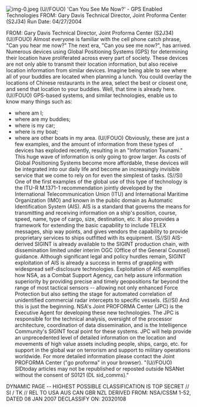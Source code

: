 ![img-0.jpeg](img-0.jpeg)
(U//FOUO) 'Can You See Me Now?' - GPS Enabled Technologies
FROM: Gary Davis
Technical Director, Joint Proforma Center (S2J34)
Run Date: 04/27/2004

FROM: Gary Davis
Technical Director, Joint Proforma Center (S2J34)
(U//FOUO) Almost everyone is familiar with the cell phone catch phrase, "Can you hear me now?" The next era, "Can you see me now?", has arrived. Numerous devices using Global Positioning Systems (GPS) for determining their location have proliferated across every part of society. These devices are not only able to transmit their location information, but also receive location information from similar devices. Imagine being able to see where all of your buddies are located when planning a lunch. You could overlay the locations of Chinese restaurants in the area, select the best or closest one, and send that location to your buddies. Well, that time is already here.
(U//FOUO) GPS-based systems, and similar technologies, enable us to know many things such as:

- where am I;
- where are my buddies;
- where is my car;
- where is my boat;
- where are other boats in my area.
(U//FOUO) Obviously, these are just a few examples, and the amount of information from these types of devices has exploded recently, resulting in an "Information Tsunami." This huge wave of information is only going to grow larger. As costs of Global Positioning Systems become more affordable, these devices will be integrated into our daily life and become an increasingly invisible service that we come to rely on for even the simplest of tasks.
(S//SI) One of the first examples of the global use of this type of technology is the ITU-R M.1371-1 recommendation jointly developed by the International Telecommunication Union (ITU) and International Maritime Organization (IMO) and known in the public domain as Automatic Identification System (AIS). AIS is a standard that governs the means for transmitting and receiving information on a ship's position, course, speed, name, type of cargo, size, destination, etc. It also provides a framework for extending the basic capability to include TELEX messages, ship way points, and gives vendors the capability to provide proprietary services to ships outfitted with its equipment.
(S//SI) AIS-derived SIGINT is already available to the SIGINT production chain, with dissemination limited under interim OGC (Office of the General Counsel) guidance. Although significant legal and policy hurdles remain, SIGINT exploitation of AIS is already a success in terms of grappling with widespread self-disclosure technologies. Exploitation of AIS exemplifies how NSA, as a Combat Support Agency, can help assure information superiority by providing precise and timely geopositions far beyond the range of most tactical sensors -- allowing not only enhanced Force Protection but also setting the stage for automated correlation of unidentified commercial radar intercepts to specific vessels.
(S//SI) And this is just the beginning. NSA's Joint PROFORMA Center (JPC) is the Executive Agent for developing these new technologies. The JPC is responsible for the technical analysis, oversight of the processor architecture, coordination of data dissemination, and is the Intelligence Community's SIGINT focal point for these systems. JPC will help provide an unprecedented level of detailed information on the location and movements of high value assets including people, ships, cargo, etc. for support in the global war on terrorism and support to military operations worldwide. For more detailed information please contact the Joint PROFORMA
Center ("go proforma" in your browser).
"(U//FOUO) SIDtoday articles may not be republished or reposted outside NSANet without the consent of S0121 (DL sid_comms)."

DYNAMIC PAGE -- HIGHEST POSSIBLE CLASSIFICATION IS TOP SECRET // SI / TK // REL TO USA AUS CAN GBR NZL DERIVED FROM: NSA/CSSM 1-52, DATED 08 JAN 2007 DECLASSIFY ON: 20320108
